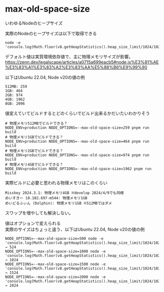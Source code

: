 # max-old-space-size
いわゆるNodeのヒープサイズ

実際のNodeのヒープサイズは以下で取得できる
```
node -e 'console.log(Math.floor(v8.getHeapStatistics().heap_size_limit/1024/1024))'
```

デフォルト値は実質環境依存値で、主に物理メモリサイズが影響。  
https://zenn.dev/legalscape/articles/a0715a699eacb5#node.js%E3%81%AE%E3%83%A1%E3%83%A2%E3%83%AA%E5%88%B6%E9%99%90

以下はUbuntu 22.04, Node v20の値の例
```
512MB: 259
1GB: 464
2GB: 974
4GB: 1962
8GB: 2096
```

値変えていてビルドするとどのくらいでビルド出来るかだいたいわかりそう
```
# 物理メモリ512MBでビルドできる？
NODE_ENV=production NODE_OPTIONS=--max-old-space-size=259 pnpm run build
# 物理メモリ1GBでビルドできる？
NODE_ENV=production NODE_OPTIONS=--max-old-space-size=464 pnpm run build
# 物理メモリ2GBでビルドできる？
NODE_ENV=production NODE_OPTIONS=--max-old-space-size=974 pnpm run build
# 物理メモリ4GBでビルドできる？
NODE_ENV=production NODE_OPTIONS=--max-old-space-size=1962 pnpm run build
```

実際ビルドに必要と思われる物理メモリはこのくらい
```
Misskey 2024.3.1: 物理メモリ4GB ※develop 2024/4/9でも同様
めいすきー 10.102.697-m544: 物理メモリ1GB
めいどるふぃん (Dolphin): 物理メモリ1GB ※512MBではダメ
```

スワップを増やしても解決しない。

値はオプションで変えられる  
実際のサイズはちょっと違う、以下はUbuntu 22.04, Node v20の値の例
```
NODE_OPTIONS=--max-old-space-size=500 node -e 'console.log(Math.floor(v8.getHeapStatistics().heap_size_limit/1024/1024))'
→ 524
NODE_OPTIONS=--max-old-space-size=1000 node -e 'console.log(Math.floor(v8.getHeapStatistics().heap_size_limit/1024/1024))'
→ 1024
NODE_OPTIONS=--max-old-space-size=1500 node -e 'console.log(Math.floor(v8.getHeapStatistics().heap_size_limit/1024/1024))'
→ 1524
NODE_OPTIONS=--max-old-space-size=2000 node -e 'console.log(Math.floor(v8.getHeapStatistics().heap_size_limit/1024/1024))'
→ 2024
```
